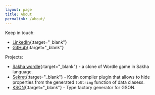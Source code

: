 ```yaml
---
layout: page
title: About
permalink: /about/
---
```


Keep in touch:

- [LinkedIn](https://www.linkedin.com/in/aafanasev/){:target="\_blank"}
- [GitHub](https://github.com/aafanasev){:target="\_blank"}

Projects:

- [Sakha wordle](https://wordle.afanasev.net/){:target="\_blank"} - a clone of Wordle game in Sakha language.
- [Sekret](https://github.com/aafanasev/sekret){:target="\_blank"} - Kotlin compiler plugin that allows to hide properties from the generated `toString` function of data clasess.
- [KSON](https://github.com/aafanasev/kson){:target="\_blank"} - Type factory generator for GSON.
